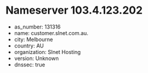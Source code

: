 # Nameserver 103.4.123.202

* as_number: 131316
* name: customer.slnet.com.au.
* city: Melbourne
* country: AU
* organization: Slnet Hosting
* version: Unknown
* dnssec: true
